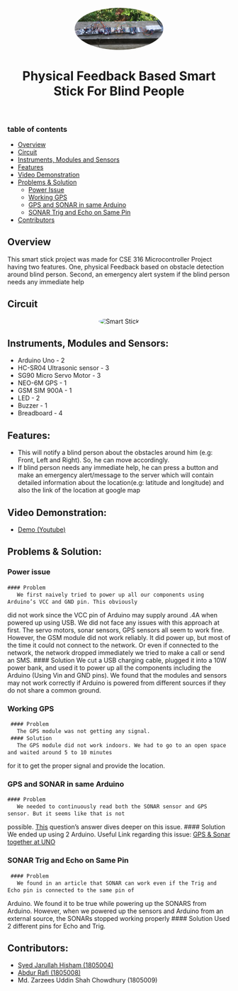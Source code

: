 
<p align="center">
 <img width="200px" 
      style="border-radius:50%" src="https://github.com/hishamcse/Physical-Feedback-Based-Smart-Stick-For-Blind-People/blob/master/Final%20Videos/algorithm_1.jpg"  alt="Smart Stick"/>
</p>

<h1 align="center"> Physical Feedback Based Smart Stick For Blind People</h1><br />

### table of contents
   * [Overview](#overview)
   * [Circuit](#configuring-frontend)
   * [Instruments, Modules and Sensors](#tools)
   * [Features](#features)
   * [Video Demonstration](#video-demonstration)
   * [Problems & Solution](#api-reference)
      * [Power Issue](#power)
      * [Working GPS](#gps)
      * [GPS and SONAR in same Arduino](#gps-sonar)
      * [SONAR Trig and Echo on Same Pin](#sonar-trig)
   * [Contributors](#contribute)

## Overview<a name="overview"></a>
   This smart stick project was made for CSE 316 Microcontroller Project having two features. One, physical Feedback based on obstacle detection around blind person. Second, an emergency alert system if the blind person needs any immediate help

## Circuit<a name="configuring-frontend"></a>
   <p align="center">
 <img width="500px" 
      style="border-radius:50%" src="https://github.com/hishamcse/Physical-Feedback-Based-Smart-Stick-For-Blind-People/blob/master/Diagram%20%26%20CKT/Final%20CKT.bmp"       alt="Smart Stick"/>
</p>

## Instruments, Modules and Sensors:<a name="tools"></a>
* Arduino Uno - 2
* HC-SR04 Ultrasonic sensor - 3
* SG90 Micro Servo Motor - 3
* NEO-6M GPS - 1
* GSM SIM 900A - 1
* LED - 2
* Buzzer - 1
* Breadboard - 4

## Features:<a name="features"></a>
* This will notify a blind person about the obstacles around him (e.g: Front, Left and Right). So, he can move accordingly.
* If blind person needs any immediate help, he can press a button and make an emergency alert/message to the server which will contain detailed information about the     location(e.g: latitude and longitude) and also the link of the location at google map
   
## Video Demonstration:<a name="video-demonstration"></a>
   * [Demo (Youtube)](https://youtu.be/FH343aWnILk)

## Problems & Solution:<a name="api-reference"></a>
### Power issue<a name="power"></a>
    #### Problem
       We first naively tried to power up all our components using Arduino’s VCC and GND pin. This obviously
did not work since the VCC pin of Arduino may supply around .4A when powered up using USB. We did
not face any issues with this approach at first. The servo motors, sonar sensors, GPS sensors all seem to
work fine. However, the GSM module did not work reliably. It did power up, but most of the time it could
not connect to the network. Or even if connected to the network, the network dropped immediately we tried
to make a call or send an SMS.
     #### Solution
       We cut a USB charging cable, plugged it into a 10W power bank, and used it to power up all the components
including the Arduino (Using Vin and GND pins). We found that the modules and sensors may not work
correctly if Arduino is powered from different sources if they do not share a common ground.

### Working GPS<a name="gps"></a>
     #### Problem
       The GPS module was not getting any signal.
     #### Solution
       The GPS module did not work indoors. We had to go to an open space and waited around 5 to 10 minutes
for it to get the proper signal and provide the location.

### GPS and SONAR in same Arduino<a name="gps-sonar"></a>
    #### Problem
       We needed to continuously read both the SONAR sensor and GPS sensor. But it seems like that is not
possible. [This](https://stackoverflow.com/questions/49782864/using-ultrasonic-sensor-hc-sr04-and-gps-neogps-6m-together-on-arduino-uno) question’s answer dives deeper on this issue.
     #### Solution
       We ended up using 2 Arduino. Useful Link regarding this issue: [GPS & Sonar together at UNO](https://stackoverflow.com/questions/49782864/using-ultrasonic-sensor-hc-sr04-and-gps-neogps-6m-together-on-arduino-uno)

### SONAR Trig and Echo on Same Pin<a name="sonar-trig"></a>
     #### Problem
       We found in an article that SONAR can work even if the Trig and Echo pin is connected to the same pin of
Arduino. We found it to be true while powering up the SONARS from Arduino. However, when we powered
up the sensors and Arduino from an external source, the SONARs stopped working properly
     #### Solution
       Used 2 different pins for Echo and Trig.
   

## Contributors:<a name="contribute"></a>
   * [Syed Jarullah Hisham (1805004)](https://hishamcse.github.io/)
   * [Abdur Rafi (1805008)](https://github.com/abdur-rafi)
   * Md. Zarzees Uddin Shah Chowdhury (1805009)
     

 
